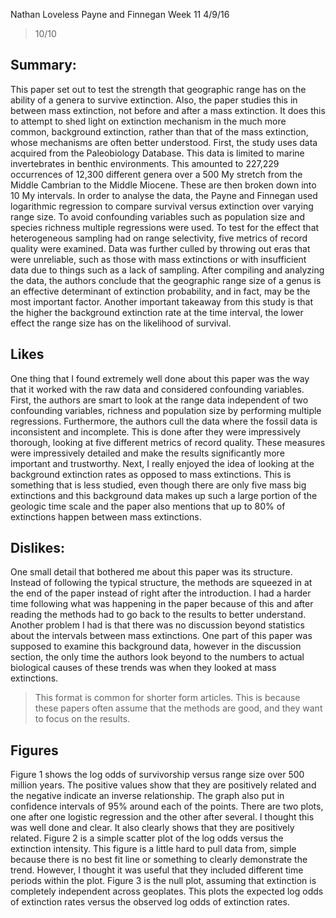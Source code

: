 ﻿Nathan Loveless
Payne and Finnegan
Week 11 4/9/16

> 10/10

## Summary:

This paper set out to test the strength that geographic range has on the ability of a genera to survive extinction. Also, the paper studies this in between mass extinction, not before and after a mass extinction. It does this to attempt to shed light on extinction mechanism in the much more common, background extinction, rather than that of the mass extinction, whose mechanisms are often better understood. First, the study uses data acquired from the Paleobiology Database. This data is limited to marine invertebrates in benthic environments. This amounted to 227,229 occurrences of 12,300 different genera over a 500 My stretch from the Middle Cambrian to the Middle Miocene. These are then broken down into 10 My intervals. In order to analyse the data, the Payne and Finnegan used logarithmic regression to compare survival versus extinction over varying range size. To avoid confounding variables such as population size and species richness multiple regressions were used. To test for the effect that heterogeneous sampling had on range selectivity, five metrics of record quality were examined. Data was further culled by throwing out eras that were unreliable, such as those with mass extinctions or with insufficient data due to things such as a lack of sampling. After compiling and analyzing the data, the authors conclude that the geographic range size of a genus is an effective determinant of extinction probability, and in fact, may be the most important factor. Another important takeaway from this study is that the higher the background extinction rate at the time interval, the lower effect the range size has on the likelihood of survival. 

## Likes

One thing that I found extremely well done about this paper was the way that it worked with the raw data and considered confounding variables. First, the authors are smart to look at the range data independent of two confounding variables, richness and population size by performing multiple regressions. Furthermore, the authors cull the data where the fossil data is inconsistent and incomplete. This is done after they were impressively thorough, looking at five different metrics of record quality. These measures were impressively detailed and make the results significantly more important and trustworthy. Next, I really enjoyed the idea of looking at the background extinction rates as opposed to mass extinctions. This is something that is less studied, even though there are only five mass big extinctions and this background data makes up such a large portion of the geologic time scale and the paper also mentions that up to 80% of extinctions happen between mass extinctions. 
## Dislikes:

One small detail that bothered me about this paper was its structure. Instead of following the typical structure, the methods are squeezed in at the end of the paper instead of right after the introduction. I had a harder time following what was happening in the paper because of this and after reading the methods had to go back to the results to better understand. Another problem I had is that there was no discussion beyond statistics about the intervals between mass extinctions. One part of this paper was supposed to examine this background data, however in the discussion section, the only time the authors look beyond to the numbers to actual biological causes of these trends was when they looked at mass extinctions.

> This format is common for shorter form articles. This is because these papers often assume that the methods are good, and they want to focus on the results.

## Figures

Figure 1 shows the log odds of survivorship versus range size over 500 million years. The positive values show that they are positively related and the negative indicate an inverse relationship. The graph also put in confidence intervals of 95% around each of the points. There are two plots, one after one logistic regression and the other after several. I thought this was well done and clear. It also clearly shows that they are positively related. Figure 2 is a simple scatter plot of the log odds versus the extinction intensity. This figure is a little hard to pull data from, simple because there is no best fit line or something to clearly demonstrate the trend. However, I thought it was useful that they included different time periods within the plot. Figure 3 is the null plot, assuming that extinction is completely independent across geoplates. This plots the expected log odds of extinction rates versus the observed log odds of extinction rates.

